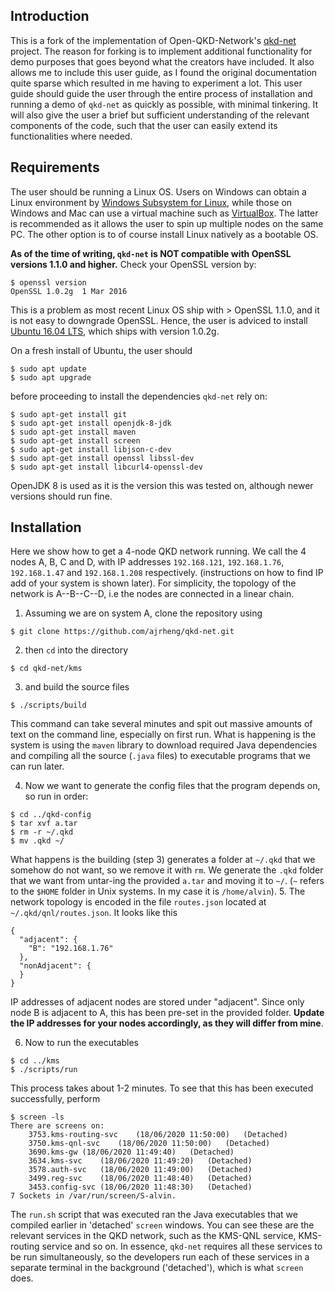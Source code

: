 ## Introduction
This is a fork of the implementation of Open-QKD-Network's [qkd-net](https://github.com/Open-QKD-Network/qkd-net) project. The reason for forking is to implement additional functionality for demo purposes that goes beyond what the creators have included. It also allows me to include this user guide, as I found the original documentation quite sparse which resulted in me having to experiment a lot. This user guide should guide the user through the entire process of installation and running a demo of `qkd-net` as quickly as possible, with minimal tinkering. It will also give the user a brief but sufficient understanding of the relevant components of the code, such that the user can easily extend its functionalities where needed.

## Requirements
The user should be running a Linux OS. Users on Windows can obtain a Linux environment by [Windows Subsystem for Linux](https://docs.microsoft.com/en-us/windows/wsl/install-win10), while those on Windows and Mac can use a virtual machine such as [VirtualBox](https://www.virtualbox.org/). The latter is recommended as it allows the user to spin up multiple nodes on the same PC. The other option is to of course install Linux natively as a bootable OS.

**As of the time of writing, `qkd-net` is NOT compatible with OpenSSL versions 1.1.0 and higher.** Check your OpenSSL version by:
```
$ openssl version
OpenSSL 1.0.2g  1 Mar 2016
```
This is a problem as most recent Linux OS ship with > OpenSSL 1.1.0, and it is not easy to downgrade OpenSSL. Hence, the user is adviced to install [Ubuntu 16.04 LTS](https://releases.ubuntu.com/16.04/), which ships with version 1.0.2g.

On a fresh install of Ubuntu, the user should
```
$ sudo apt update
$ sudo apt upgrade
```
before proceeding to install the dependencies `qkd-net` rely on:
```
$ sudo apt-get install git
$ sudo apt-get install openjdk-8-jdk
$ sudo apt-get install maven
$ sudo apt-get install screen
$ sudo apt-get install libjson-c-dev
$ sudo apt-get install openssl libssl-dev
$ sudo apt-get install libcurl4-openssl-dev
```
OpenJDK 8 is used as it is the version this was tested on, although newer versions should run fine.

## Installation
Here we show how to get a 4-node QKD network running. We call the 4 nodes A, B, C and D, with IP addresses `192.168.121`, `192.168.1.76`, `192.168.1.47` and `192.168.1.208` respectively. (instructions on how to find IP add of your system is shown later). For simplicity, the topology of the network is A--B--C--D, i.e the nodes are connected in a linear chain.

1. Assuming we are on system A, clone the repository using
```
$ git clone https://github.com/ajrheng/qkd-net.git
```
2. then `cd` into the directory
```
$ cd qkd-net/kms
```
3. and build the source files
```
$ ./scripts/build
```
This command can take several minutes and spit out massive amounts of text on the command line, especially on first run. What is happening is the system is using the `maven` library to download required Java dependencies and compiling all the source (`.java` files) to executable programs that we can run later.

4. Now we want to generate the config files that the program depends on, so run in order:
```
$ cd ../qkd-config
$ tar xvf a.tar
$ rm -r ~/.qkd
$ mv .qkd ~/
```
What happens is the building (step 3) generates a folder at `~/.qkd` that we somehow do not want, so we remove it with `rm`. We generate the `.qkd` folder that we want from untar-ing the provided `a.tar` and moving it to `~/`. (`~` refers to the `$HOME` folder in Unix systems. In my case it is `/home/alvin`).
5. The network topology is encoded in the file `routes.json` located at `~/.qkd/qnl/routes.json`. It looks like this
```
{ 
  "adjacent": {
    "B": "192.168.1.76"
  },
  "nonAdjacent": {
  }  
}
```
IP addresses of adjacent nodes are stored under "adjacent". Since only node B is adjacent to A, this has been pre-set in the provided folder. **Update the IP addresses for your nodes accordingly, as they will differ from mine**.

6. Now to run the executables
```
$ cd ../kms
$ ./scripts/run
```
This process takes about 1-2 minutes. To see that this has been executed successfully, perform
```
$ screen -ls
There are screens on:
	3753.kms-routing-svc	(18/06/2020 11:50:00)	(Detached)
	3750.kms-qnl-svc	(18/06/2020 11:50:00)	(Detached)
	3690.kms-gw	(18/06/2020 11:49:40)	(Detached)
	3634.kms-svc	(18/06/2020 11:49:20)	(Detached)
	3578.auth-svc	(18/06/2020 11:49:00)	(Detached)
	3499.reg-svc	(18/06/2020 11:48:40)	(Detached)
	3453.config-svc	(18/06/2020 11:48:30)	(Detached)
7 Sockets in /var/run/screen/S-alvin.
```
The `run.sh` script that was executed ran the Java executables that we compiled earlier in 'detached' `screen` windows. You can see these are the relevant services in the QKD network, such as the KMS-QNL service, KMS-routing service and so on. In essence, `qkd-net` requires all these services to be run simultaneously, so the developers run each of these services in a separate terminal in the background ('detached'), which is what `screen` does. 
